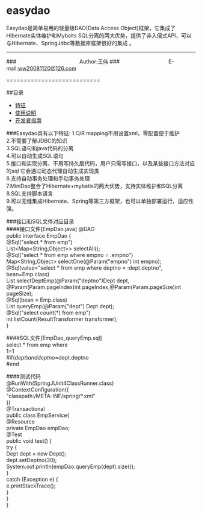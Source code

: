 easydao
=======

Easydao是简单易用的轻量级DAO(Data Access Object)框架，它集成了Hibernate实体维护和Mybaits SQL分离的两大优势，提供了非入侵式API，可以与Hibernate、SpringJdbc等数据库框架很好的集成 
。
****
###　　　　　　　　　　　　Author:王伟
###　　　　　　　　　 E-mail:ww20081120@126.com

===========================

##<a name="index"/>目录
* [特征](#style)
* [使用说明](#read)
* [开发者指南](#developer)

 ###Easydao具有以下特征:
 1.O/R mapping不用设置xml，零配置便于维护  
 2.不需要了解JDBC的知识  
 3.SQL语句和java代码的分离  
 4.可以自动生成SQL语句  
 5.接口和实现分离，不用写持久层代码，用户只需写接口，以及某些接口方法对应的sql 它会通过动态代理自动生成实现类  
 6.支持自动事务处理和手动事务处理  
 7.MiniDao整合了Hibernate+mybatis的两大优势，支持实体维护和SQL分离  
 8.SQL支持脚本语言  
 9.可以无缝集成Hibernate、Spring等第三方框架，也可以单独部署运行，适应性强。  

###接口和SQL文件对应目录  
####接口文件[EmpDao.java]
   @DAO   
   public interface EmpDao {   
   @Sql("select * from emp")   
   List<Map<String,Object>> selectAll();   
   @Sql("select * from emp where empno = :empno")   
   Map<String,Object> selectOne(@Param("empno") int empno);   
   @Sql(value="select * from emp where deptno = :dept.deptno", bean=Emp.class)   
   List<Emp> selectDeptEmp(@Param("deptno")Dept dept, @Param(Param.pageIndex)int  pageIndex,@Param(Param.pageSize)int pageSize);   
   @Sql(bean = Emp.class)   
   List<Emp> queryEmp(@Param("dept") Dept dept);   
   @Sql("select count(*) from emp")   
   int listCount(ResultTransformer transformer);   
   }   

####SQL文件[EmpDao_queryEmp.sql]   
   select * from emp where   
   1=1   
   #if($dept)   
   and deptno=$dept.deptno   
   #end   

####测试代码   
   @RunWith(SpringJUnit4ClassRunner.class)   
   @ContextConfiguration({   
       "classpath:/META-INF/spring/*.xml"   
   })   
   @Transactional   
   public class EmpService{   
   @Resource   
   private EmpDao empDao;   
   @Test   
   public void test() {   
    try {   
        Dept dept = new Dept();   
        dept.setDeptno(30);   
        System.out.println(empDao.queryEmp(dept).size());   
    }   
    catch (Exception e) {   
        e.printStackTrace();   
    }   
   }   
   }   
